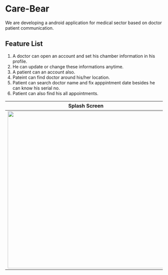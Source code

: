 # Care-Bear
We are developing a android application for medical sector based on doctor patient communication.

Feature List
-------------
1. A doctor can open an account and set his chamber information in his profile.
2. He can update or change these informations anytime.
3. A patient can an account also.
4. Pateint can find doctor around his/her location.
5. Patient can search doctor name and fix apppintment date besides he can know his serial no.
6. Patient can also find his all appointments.

Splash Screen | Main Activity
--------------|:--------------|
<img src="https://user-images.githubusercontent.com/49723335/122827961-e169bd80-d306-11eb-8d2e-1f86f8f340a6.jpg" height="500" /> | <img src="https://user-images.githubusercontent.com/49723335/122827986-e9296200-d306-11eb-9d10-1511909f63c7.jpg" height="500" /> ||


